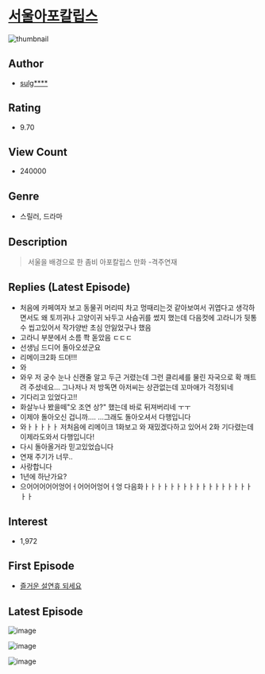 # [서울아포칼립스](https://comic.naver.com/bestChallenge/list?titleId=780877)
![thumbnail](https://image-comic.pstatic.net/user_contents_data/challenge_comic/2022/03/23/346179/thumbnail_202x164c5e3e863_b19b_4749_9cb5_ded2ab5b7645_00001789.JPEG)

## Author
- [sulg****](https://comic.naver.com/artistTitle?id=346179)

## Rating
- 9.70

## View Count
- 240000

## Genre
- 스릴러, 드라마

## Description
> 서울을 배경으로 한 좀비 아포칼립스 만화 -격주연재

## Replies (Latest Episode)
- 처음에 카페여자 보고 동물귀 머리띠 차고 멍때리는것 같아보여서 귀엽다고 생각하면서도 왜 토끼귀나 고양이귀 놔두고 사슴귀를 썼지 했는데 다음컷에 고라니가 뒷통수 씹고있어서 작가양반 초심 안잃었구나 했음
- 고라니 부분에서 소름 쫙 돋았음 ㄷㄷㄷ
- 선생님 드디어 돌아오셨군요
- 리메이크2화 드뎌!!!
- 와
- 와우 저 궁수 눈나 신캔줄 알고 두근 거렸는데 그런 클리셰를 물린 자국으로 확 깨트려 주셨네요... 그나저나 저 방독면 아저씨는 상관없는데 꼬마애가 걱정되네
- 기다리고 있었다고!!
- 화살누나 봤을떼"오 조연 상?" 했는데 바로 뒤져버리네 ㅜㅜ
- 이제야 돌아오신 겁니까.... ...그래도 돌아오셔서 다행입니다
- 와ㅏㅏㅏㅏㅏ 저처음에 리메이크 1화보고 와 재밌겠다하고 있어서 2화 기다렸는데 이제라도와서 다행입니다!
- 다시 돌아올거라 믿고있었습니다
- 연재 주기가 너무..
- 사랑합니다
- 1년에 하난가요?
- 으어어어어어엉어ㅓ어어어엉어ㅓ엉 다음화ㅏㅏㅏㅏㅏㅏㅏㅏㅏㅏㅏㅏㅏㅏㅏㅏㅏㅏㅏ

## Interest
- 1,972

## First Episode
- [즐거운 설연휴 되세요](https://comic.naver.com/bestChallenge/detail?titleId=780877&no=10)

## Latest Episode
![image](https://image-comic.pstatic.net/user_contents_data/challenge_comic/2023/01/13/346179/upload_3618418439940682808.jpeg)

![image](https://image-comic.pstatic.net/user_contents_data/challenge_comic/2023/01/13/346179/upload_3545521896267474225.jpeg)

![image](https://image-comic.pstatic.net/user_contents_data/challenge_comic/2023/01/13/346179/upload_3761740879344383031.jpeg)
